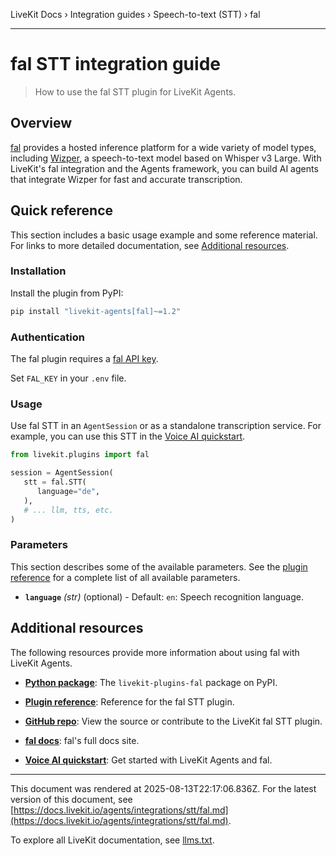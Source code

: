 LiveKit Docs › Integration guides › Speech-to-text (STT) › fal

---

# fal STT integration guide

> How to use the fal STT plugin for LiveKit Agents.

## Overview

[fal](https://fal.ai/) provides a hosted inference platform for a wide variety of model types, including [Wizper](https://fal.ai/models/fal-ai/wizper/api), a speech-to-text model based on Whisper v3 Large. With LiveKit's fal integration and the Agents framework, you can build AI agents that integrate Wizper for fast and accurate transcription.

## Quick reference

This section includes a basic usage example and some reference material. For links to more detailed documentation, see [Additional resources](#additional-resources).

### Installation

Install the plugin from PyPI:

```bash
pip install "livekit-agents[fal]~=1.2"

```

### Authentication

The fal plugin requires a [fal API key](https://fal.ai/dashboard/keys).

Set `FAL_KEY` in your `.env` file.

### Usage

Use fal STT in an `AgentSession` or as a standalone transcription service. For example, you can use this STT in the [Voice AI quickstart](https://docs.livekit.io/agents/start/voice-ai.md).

```python
from livekit.plugins import fal

session = AgentSession(
   stt = fal.STT(
      language="de",
   ),
   # ... llm, tts, etc.
)

```

### Parameters

This section describes some of the available parameters. See the [plugin reference](https://docs.livekit.io/reference/python/v1/livekit/plugins/fal/index.html.md#livekit.plugins.fal.STT) for a complete list of all available parameters.

- **`language`** _(str)_ (optional) - Default: `en`: Speech recognition language.

## Additional resources

The following resources provide more information about using fal with LiveKit Agents.

- **[Python package](https://pypi.org/project/livekit-plugins-fal/)**: The `livekit-plugins-fal` package on PyPI.

- **[Plugin reference](https://docs.livekit.io/reference/python/v1/livekit/plugins/fal/index.html.md#livekit.plugins.fal.STT)**: Reference for the fal STT plugin.

- **[GitHub repo](https://github.com/livekit/agents/tree/main/livekit-plugins/livekit-plugins-fal)**: View the source or contribute to the LiveKit fal STT plugin.

- **[fal docs](https://fal.ai/docs)**: fal's full docs site.

- **[Voice AI quickstart](https://docs.livekit.io/agents/start/voice-ai.md)**: Get started with LiveKit Agents and fal.

---

This document was rendered at 2025-08-13T22:17:06.836Z.
For the latest version of this document, see [https://docs.livekit.io/agents/integrations/stt/fal.md](https://docs.livekit.io/agents/integrations/stt/fal.md).

To explore all LiveKit documentation, see [llms.txt](https://docs.livekit.io/llms.txt).